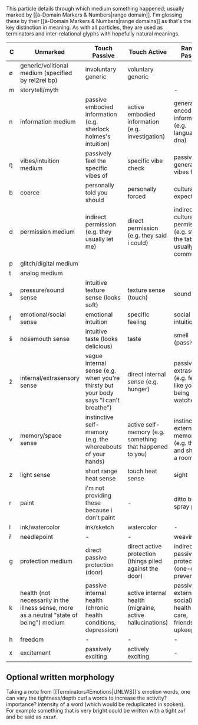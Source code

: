 This particle details through which medium something happened; usually marked by [[à-Domain Markers & Numbers|range domain]].
I'm glossing these by their [[à-Domain Markers & Numbers|range domains]] as that's the key distinction in meaning. As with all particles, they are used as terminators and inter-relational glyphs with hopefully natural meanings.

| C   | Unmarked                                                                                 | Touch Passive                                                                        | Touch Active                                             | Ranged Passive                                                             | Ranged Active                                                           |
| --- | ---------------------------------------------------------------------------------------- | ------------------------------------------------------------------------------------ | -------------------------------------------------------- | -------------------------------------------------------------------------- | ----------------------------------------------------------------------- |
| ø   | generic/volitional medium (specified by rel2rel bp)                                      | involuntary generic                                                                  | voluntary generic                                        |                                                                            |                                                                         |
| m   | storytell/myth                                                                           |                                                                                      |                                                          | -                                                                          | -                                                                       |
| n   | information medium                                                                       | passive embodied information (e.g. sherlock holmes's intuition)                      | active embodied information (e.g. investigation)         | general encoded information (e.g. language, dna)                           | specific encoded information (e.g. book)                                |
| ŋ   | vibes/intuition medium                                                                   | passively feel the specific vibes of                                                 | specific vibe check                                      | passive general vibes feeling                                              | general vibe check                                                      |
| b   | coerce                                                                                   | personally told you should                                                           | personally forced                                        | culturally expected                                                        | direct culturally forced                                                |
| d   | permission medium                                                                        | indirect permission (e.g. they usually let me)                                       | direct permission (e.g. they said i could)               | indirect cultural permission (e.g. stuff on the table is usually communal) | direct cultural permission (e.g. it's on the shelf for communal things) |
| p   | glitch/digital medium                                                                    |                                                                                      |                                                          |                                                                            |                                                                         |
| t   | analog medium                                                                            |                                                                                      |                                                          |                                                                            |                                                                         |
| s   | pressure/sound sense                                                                     | intuitive texture sense (looks soft)                                                 | texture sense (touch)                                    | sound                                                                      | echolocation                                                            |
| f   | emotional/social sense                                                                   | emotional intuition                                                                  | specific feeling                                         | social intuition                                                           | specific social sense                                                   |
| š   | nosemouth sense                                                                          | intuitive taste (looks delicious)                                                    | taste                                                    | smell (passive)                                                            | sniff                                                                   |
| ž   | internal/extrasensory sense                                                              | vague internal sense (e.g. when you're thirsty but your body says "I can't breathe") | direct internal sense (e.g. hunger)                      | passive extrasensory (e.g. feeling like you're being watched)              | astral projection?                                                      |
| v   | memory/space sense                                                                       | instinctive self-memory (e.g. the whereabouts of your hands)                         | active self-memory (e.g. something that happened to you) | instinctive external memory (e.g. the size and shape of a room)            | active external memory (e.g. the contents of a painting)                |
| z   | light sense                                                                              | short range heat sense                                                               | touch heat sense                                         | sight                                                                      | illuminated                                                             |
| r   | paint                                                                                    | i'm not providing these because i don't paint                                        | -                                                        | ditto but spray paint                                                      | -                                                                       |
| l   | ink/watercolor                                                                           | ink/sketch                                                                           | watercolor                                               | -                                                                          | dance                                                                   |
| ř   | needlepoint                                                                              | -                                                                                    | -                                                        | weaving                                                                    | -                                                                       |
| g   | protection medium                                                                        | direct passive protection (door)                                                     | direct active protection (things piled against the door) | indirect passive protection (one-off prevention)                           | indirect active protection (brushing teeth)                             |
| k   | health (not necessarily in the illness sense, more as a neutral "state of being") medium | passive internal health (chronic health conditions, depression)                      | active internal health (migraine, active hallucinations) | passive external (or social) health (skin care, friendship upkeep)         | active external (or social) health (coughing, planning a party)         |
| h   | freedom                                                                                  | -                                                                                    | -                                                        | -                                                                          | -                                                                       |
| x   | excitement                                                                               | passively exciting                                                                   | actively exciting                                        | -                                                                          | -                                                                       |

## Optional written morphology
Taking a note from [[Terminators#Emotions|UNLWS]]'s emotion words, one can vary the tightness/depth curl `a` words to increase the activity? importance? intensity of a word (which would be reduplicated in spoken). For example something that is very bright could be written with a tight `zaf` and be said as `zazaf`.